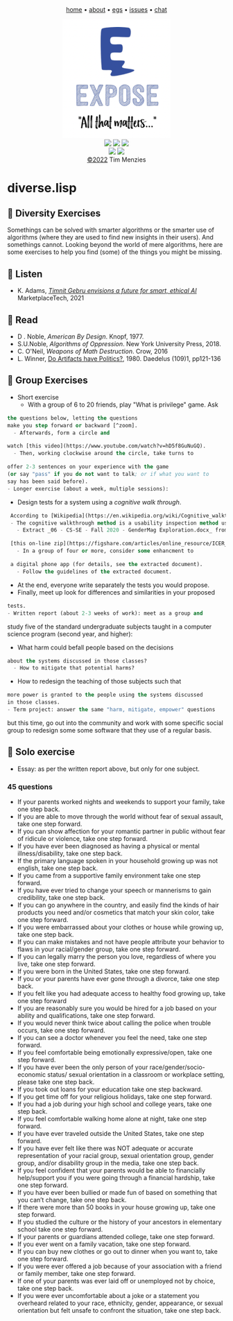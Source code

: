 <a name=top><br>
<!-- tricks from https://simpleicons.org/  https://studio.tailorbrands.com -->
<p align=center>
<a href="/README.md#top">home</a> • 
<a href="asdas">about</a> • 
<a href="asdas">egs</a> • 
<a href="asdas">issues</a> • 
<a href="asdas">chat</a>  
</p><p align=center>
<a href="/README.md#top"><img src="/etc/img/expose.png" width=250></a><br>
<img src="https://img.shields.io/badge/purpose-se,ai-informational?style=flat&logo=hyper&logoColor=white&color=blueviolet">
<img src="https://img.shields.io/badge/language-lua-informational?style=flat&logo=lua&logoColor=white&color=orange">
<a href="https://github.com/4duo/duo/actions"><img src="https://github.com/4duo/duo/workflows/tests/badge.svg"></a><br>
<img src="https://img.shields.io/badge/platform-osx,linux-informational?style=flat&logo=linux&logoColor=white&color=blue">
<a href="https://zenodo.org/badge/latestdoi/452530453"><img src="https://zenodo.org/badge/452530453.svg"></a><br>
<a href="/LICENSE.md#top">&copy;2022</a> Tim Menzies
</p>




# diverse.lisp



## :triangular_flag_on_post: Diversity Exercises

Somethings can be solved with smarter algorithms or the smarter use
of algorithms (where they are used to find new insights in their
users).  And somethings cannot. Looking beyond the world of mere
algorithms, here are some exercises to help you find (some) of the
things you might be missing.


## :triangular_flag_on_post: Listen

- K. Adams, [_Timnit Gebru envisions a future for smart, ethical AI_](https://www.marketplace.org/shows/marketplace-tech/timnit-gebru-envisions-a-future-for-smart-ethical-ai/) MarketplaceTech, 2021

## :triangular_flag_on_post: Read

- D . Noble, _American By Design_. Knopf, 1977.
- S.U.Noble, _Algorithms of Oppression_.    New York University Press, 2018. 
- C. O'Neil, _Weapons of Math Destruction_. Crow, 2016
- L. Winner, [Do Artifacts have Politics?](https://faculty.cc.gatech.edu/~beki/cs4001/Winner.pdf), 1980. Daedelus (109)1, pp121-136 

## :triangular_flag_on_post: Group Exercises

- Short exercise
  - With a group of 6 to 20  friends, play "What is  privilege" game. Ask

```lisp
the questions below, letting the questions 
make you step forward or backward [^zoom]. 
  - Afterwards, form a circle and
```



```lisp
watch [this video](https://www.youtube.com/watch?v=hD5f8GuNuGQ).
  - Then, working clockwise around the circle, take turns to
```



```lisp
offer 2-3 sentences on your experience with the game
(or say "pass" if you do not want to talk; or if what you want to
say has been said before).
- Longer exercise (about a week, multiple sessions):
```


   - Design tests for a system using a  _cognitive walk through_. 

```lisp
 According to [Wikipedia](https://en.wikipedia.org/wiki/Cognitive_walkthrough):
 - The cognitive walkthrough method is a usability inspection method used to identify usability issues in interactive systems, focusing on how easy it is for new users to accomplish tasks with the system. A cognitive walkthrough is task-specific, whereas heuristic evaluation takes a holistic view to catch problems not caught by this and other usability inspection methods. 
   - Extract _06 - CS-SE - Fall 2020 - GenderMag Exploration.docx_ from 
```



```lisp
 [this on-line zip](https://figshare.com/articles/online_resource/ICER_2021_Supplemental_Documents/14294744);
   - In a group of four or more, consider some enhancment to
```



```lisp
 a digital phone app (for details, see the extracted document).
   - Follow the guidelines of the extracted document.
```


   - At the end, everyone write separately the tests you would propose.
   - Finally, meet up look for differences and similarities in your proposed

```lisp
tests. 
- Written report (about 2-3 weeks of work): meet as a group and 
```


  study 
  five of  the standard undergraduate subjects taught in a computer science
  program (second year, and higher):
  - What harm could befall people based on the decisions

```lisp
about the systems discussed in those classes?
  - How to mitigate that potential harms?
```


  - How to redesign the teaching of those subjects such that

```lisp
more power is granted to the people using the systems discussed
in those classes.
- Term project: answer the same "harm, mitigate, empower" questions
```


  but this time, go out into the community and work with some specific
  social group to redesign some some software that they use of a regular basis.

[^zoom]: Or, if you want to be virtual about it, run an on-line meeting where everyone touches their sternum. Move your hand up or down  (one finger width) according to your the answers.

## :triangular_flag_on_post: Solo exercise

- Essay: as per the written report above, but only for one subject.

### 45 questions
- If your parents worked nights and weekends to support your family, take one step back.
- If you are able to move through the world without fear of sexual assault, take one step forward.
- If you can show affection for your romantic partner in public without fear of ridicule or violence, take one step forward.
- If you have ever been diagnosed as having a physical or mental illness/disability, take one step back.
- If the primary language spoken in your household growing up was not english, take one step back.
- If you came from a supportive family environment take one step forward.
- If you have ever tried to change your speech or mannerisms to gain credibility, take one step back.
- If you can go anywhere in the country, and easily find the kinds of hair products you need and/or cosmetics that match your skin color, take one step forward.
- If you were embarrassed about your clothes or house while growing up, take one step back.
- If you can make mistakes and not have people attribute your behavior to flaws in your racial/gender group, take one step forward.
- If you can legally marry the person you love, regardless of where you live, take one step forward.
- If you were born in the United States, take one step forward.
- If you or your parents have ever gone through a divorce, take one step back.
- If you felt like you had adequate access to healthy food growing up, take one step forward
- If you are reasonably sure you would be hired for a job based on your ability and qualifications, take one step forward.
- If you would never think twice about calling the police when trouble occurs, take one step forward.
- If you can see a doctor whenever you feel the need, take one step forward.
- If you feel comfortable being emotionally expressive/open, take one step forward.
- If you have ever been the only person of your race/gender/socio-economic status/ sexual orientation in a classroom or workplace setting, please take one step back.
- If you took out loans for your education take one step backward.
- If you get time off for your religious holidays, take one step forward. 
- If you had a job during your high school and college years, take one step back.
- If you feel comfortable walking home alone at night, take one step forward.
- If you have ever traveled outside the United States, take one step forward.
- If you have ever felt like there was NOT adequate or accurate representation of your racial group, sexual orientation group, gender group, and/or disability group in the media, take one step back.
- If you feel confident that your parents would be able to financially help/support you if you were going through a financial hardship, take one step forward.
- If you have ever been bullied or made fun of based on something that you can’t change, take one step back.
- If there were more than 50 books in your house growing up, take one step forward.
- If you studied the culture or the history of your ancestors in elementary school take one step forward.
- If your parents or guardians attended college, take one step forward.
- If you ever went on a family vacation, take one step forward.
- If you can buy new clothes or go out to dinner when you want to, take one step forward.
- If you were ever offered a job because of your association with a friend or family member, take one step forward.
- If one of your parents was ever laid off or unemployed not by choice, take one step back.
- If you were ever uncomfortable about a joke or a statement you overheard related to your race, ethnicity, gender, appearance, or sexual orientation but felt unsafe to confront the situation, take one step back.

